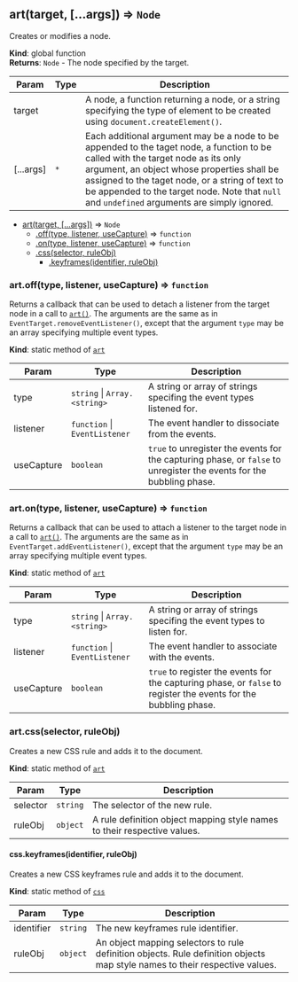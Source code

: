 <a name="art"></a>

## art(target, [...args]) ⇒ <code>Node</code>
Creates or modifies a node.

**Kind**: global function  
**Returns**: <code>Node</code> - The node specified by the target.  

| Param | Type | Description |
| --- | --- | --- |
| target |  | A node, a function returning a node, or a string specifying the type of element to be created using `document.createElement()`. |
| [...args] | <code>\*</code> | Each additional argument may be a node to be appended to the taget node, a function to be called with the target node as its only argument, an object whose properties shall be assigned to the taget node, or a string of text to be appended to the target node. Note that `null` and `undefined` arguments are simply ignored. |


* [art(target, [...args])](#art) ⇒ <code>Node</code>
    * [.off(type, listener, useCapture)](#art.off) ⇒ <code>function</code>
    * [.on(type, listener, useCapture)](#art.on) ⇒ <code>function</code>
    * [.css(selector, ruleObj)](#art.css)
        * [.keyframes(identifier, ruleObj)](#art.css.keyframes)

<a name="art.off"></a>

### art.off(type, listener, useCapture) ⇒ <code>function</code>
Returns a callback that can be used to detach a listener from the target node in a call to
[`art()`](#art).
The arguments are the same as in `EventTarget.removeEventListener()`, except that the
argument `type` may be an array specifying multiple event types.

**Kind**: static method of <code>[art](#art)</code>  

| Param | Type | Description |
| --- | --- | --- |
| type | <code>string</code> &#124; <code>Array.&lt;string&gt;</code> | A string or array of strings specifing the event types listened for. |
| listener | <code>function</code> &#124; <code>EventListener</code> | The event handler to dissociate from the events. |
| useCapture | <code>boolean</code> | `true` to unregister the events for the capturing phase, or `false` to unregister the events for the bubbling phase. |

<a name="art.on"></a>

### art.on(type, listener, useCapture) ⇒ <code>function</code>
Returns a callback that can be used to attach a listener to the target node in a call to
[`art()`](#art).
The arguments are the same as in `EventTarget.addEventListener()`, except that the argument
`type` may be an array specifying multiple event types.

**Kind**: static method of <code>[art](#art)</code>  

| Param | Type | Description |
| --- | --- | --- |
| type | <code>string</code> &#124; <code>Array.&lt;string&gt;</code> | A string or array of strings specifing the event types to listen for. |
| listener | <code>function</code> &#124; <code>EventListener</code> | The event handler to associate with the events. |
| useCapture | <code>boolean</code> | `true` to register the events for the capturing phase, or `false` to register the events for the bubbling phase. |

<a name="art.css"></a>

### art.css(selector, ruleObj)
Creates a new CSS rule and adds it to the document.

**Kind**: static method of <code>[art](#art)</code>  

| Param | Type | Description |
| --- | --- | --- |
| selector | <code>string</code> | The selector of the new rule. |
| ruleObj | <code>object</code> | A rule definition object mapping style names to their respective values. |

<a name="art.css.keyframes"></a>

#### css.keyframes(identifier, ruleObj)
Creates a new CSS keyframes rule and adds it to the document.

**Kind**: static method of <code>[css](#art.css)</code>  

| Param | Type | Description |
| --- | --- | --- |
| identifier | <code>string</code> | The new keyframes rule identifier. |
| ruleObj | <code>object</code> | An object mapping selectors to rule definition objects. Rule definition objects map style names to their respective values. |

